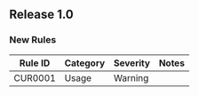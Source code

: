 ## Release 1.0

### New Rules

Rule ID | Category | Severity | Notes
--------|----------|----------|--------------------
CUR0001 |  Usage   |  Warning |              